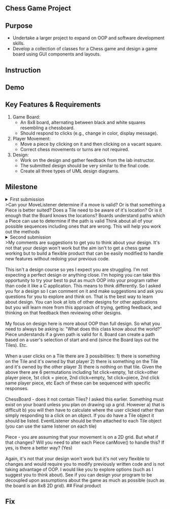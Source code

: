 ## Chess Game Project

## Purpose
- Undertake a larger project to expand on OOP and software development skills.
- Develop a collection of classes for a Chess game and design a game board using GUI components and layouts.

## Instruction

## Demo


## Key Features & Requirements
1. Game Board:
    - An 8x8 board, alternating between black and white squares resembling a chessboard.
    - Should respond to clicks (e.g., change in color, display message).
2. Player Movement:
    - Move a piece by clicking on it and then clicking on a vacant square.
    - Correct chess movements or turns are not required.
3. Design:
    - Work on the design and gather feedback from the lab instructor.
    - The submitted design should be very similar to the final code.
    - Create all three types of UML design diagrams.

## Milestone
<details><summary>First submission
</summary>
<img width="625" alt="image" src="https://github.com/jenkwon92/BCIT_CST_TERM2/assets/70299766/9dd6f22f-35ca-421d-995e-e7ba560d41bf">
<img width="695" alt="image" src="https://github.com/jenkwon92/BCIT_CST_TERM2/assets/70299766/07c2c31e-72d8-427d-91d7-102e9d0ddbd8">
<img width="636" alt="image" src="https://github.com/jenkwon92/BCIT_CST_TERM2/assets/70299766/a93beb59-77c5-41e2-bbad-54f5a390f171">
</details>
>Can your MoveListener determine if a move is valid? Or is that something a Piece is better suited?
Does a Tile need to be aware of it's location? Or is it enough that the Board knows the locations?
Boards understand paths which a Piece can use to determine if the path is valid
Think about all of your possible sequences including ones that are wrong. This will help you work out the methods
<details><summary>Second submission
</summary>
<img width="696" alt="image" src="https://github.com/jenkwon92/BCIT_CST_TERM2/assets/70299766/73b93433-dad5-4033-a6fe-4004f0e696b4">
<img width="479" alt="image" src="https://github.com/jenkwon92/BCIT_CST_TERM2/assets/70299766/e8ca5736-0ed5-44e4-80f7-34381d83b089">
<img width="641" alt="image" src="https://github.com/jenkwon92/BCIT_CST_TERM2/assets/70299766/21001320-6a3c-426d-a105-fefa6bc8628c">
</details>
>My comments are suggestions to get you to think about your design. It's not that your design won't work but the aim isn't to get a chess game working but to build a flexible product that can be easily modified to handle new features without redoing your previous code. 
<br><br>
This isn't a design course so yes I expect you are struggling. I'm not expecting a perfect design or anything close. I'm hoping you can take this opportunity to try your best to put as much OOP into your program rather than code it like a C application. This means to think differently. So I asked you for a design so I can comment on it and make suggestions and ask you questions for you to explore and think on. That is the best way to learn about design. You can look at lots of other designs for other applications but you will learn more from this approach of trying, getting feedback, and thinking on that feedback then reviewing other designs.
<br><br>
My focus on design here is more about OOP than full design. So what you need to always be asking is: "What does this class know about the world?" Piece understands if a given path is valid for it. Board can create a path based on a user's selection of start and end (since the Board lays out the Tiles). Etc.
<br><br>
When a user clicks on a Tile there are 3 possibilities: 1) there is something on the Tile and it's owned by that player 2) there is something on the Tile and it's owned by the other player 3) there is nothing on that tile. Given the above there are 6 permutations including 1st click=empty, 1st click=other player piece, 1st click = piece, 2nd click=empty, 1st click=piece, 2nd click same player piece, etc Each of these can  be sequenced with specific responses.
<br><br>
ChessBoard - does it not contain Tiles? I asked this earlier. Something must exist on your board unless you plan on drawing up a grid. However a) that is difficult b) you will then have to calculate where the user clicked rather than simply responding to a click on an object. If you do have a Tile object it should be listed. EventListener should be then attached to each Tile object (you can use the same listener on each tile)
<br><br>
Piece - you are assuming that your movement is on a 2D grid. But what if that changes? Will you need to alter each Piece canMove() to handle this? If yes, is there a better way? (Yes) 
<br><br>
Again, it's not that your design won't work but it's not very flexible to changes and would require you to modify previously written code and is not taking advantage of OOP. I would like you to explore options (such as I suggest you to think about). See if you can design your program to be decoupled upon assumptions about the game as much as possible (such as the board is an 8x8 2D grid). 
## Final product

## Fix
